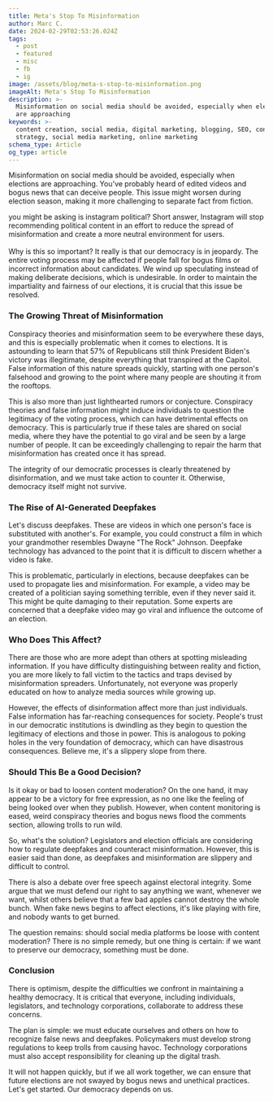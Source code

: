 ```yaml
---
title: Meta's Stop To Misinformation
author: Marc C.
date: 2024-02-29T02:53:26.024Z
tags:
  - post
  - featured
  - misc
  - fb
  - ig
image: /assets/blog/meta-s-stop-to-misinformation.png
imageAlt: Meta's Stop To Misinformation
description: >-
  Misinformation on social media should be avoided, especially when elections
  are approaching
keywords: >-
  content creation, social media, digital marketing, blogging, SEO, content
  strategy, social media marketing, online marketing
schema_type: Article
og_type: article
---
```

Misinformation on social media should be avoided, especially when elections are approaching. You've probably heard of edited videos and bogus news that can deceive people. This issue might worsen during election season, making it more challenging to separate fact from fiction.

you might be asking is instagram political? Short answer, Instagram will stop recommending political content in an effort to reduce the spread of misinformation and create a more neutral environment for users.\
\
Why is this so important? It really is that our democracy is in jeopardy. The entire voting process may be affected if people fall for bogus films or incorrect information about candidates. We wind up speculating instead of making deliberate decisions, which is undesirable. In order to maintain the impartiality and fairness of our elections, it is crucial that this issue be resolved.

### **The Growing Threat of Misinformation**

Conspiracy theories and misinformation seem to be everywhere these days, and this is especially problematic when it comes to elections. It is astounding to learn that 57% of Republicans still think President Biden's victory was illegitimate, despite everything that transpired at the Capitol. False information of this nature spreads quickly, starting with one person's falsehood and growing to the point where many people are shouting it from the rooftops.

This is also more than just lighthearted rumors or conjecture. Conspiracy theories and false information might induce individuals to question the legitimacy of the voting process, which can have detrimental effects on democracy. This is particularly true if these tales are shared on social media, where they have the potential to go viral and be seen by a large number of people. It can be exceedingly challenging to repair the harm that misinformation has created once it has spread.

The integrity of our democratic processes is clearly threatened by disinformation, and we must take action to counter it. Otherwise, democracy itself might not survive.

### **The Rise of AI-Generated Deepfakes**

Let's discuss deepfakes. These are videos in which one person's face is substituted with another's. For example, you could construct a film in which your grandmother resembles Dwayne "The Rock" Johnson. Deepfake technology has advanced to the point that it is difficult to discern whether a video is fake.

This is problematic, particularly in elections, because deepfakes can be used to propagate lies and misinformation. For example, a video may be created of a politician saying something terrible, even if they never said it. This might be quite damaging to their reputation. Some experts are concerned that a deepfake video may go viral and influence the outcome of an election.

### **Who Does This Affect?**

There are those who are more adept than others at spotting misleading information. If you have difficulty distinguishing between reality and fiction, you are more likely to fall victim to the tactics and traps devised by misinformation spreaders. Unfortunately, not everyone was properly educated on how to analyze media sources while growing up.

However, the effects of disinformation affect more than just individuals. False information has far-reaching consequences for society. People's trust in our democratic institutions is dwindling as they begin to question the legitimacy of elections and those in power. This is analogous to poking holes in the very foundation of democracy, which can have disastrous consequences. Believe me, it's a slippery slope from there.

### **Should This Be a Good Decision?**

Is it okay or bad to loosen content moderation? On the one hand, it may appear to be a victory for free expression, as no one like the feeling of being looked over when they publish. However, when content monitoring is eased, weird conspiracy theories and bogus news flood the comments section, allowing trolls to run wild.

So, what's the solution? Legislators and election officials are considering how to regulate deepfakes and counteract misinformation. However, this is easier said than done, as deepfakes and misinformation are slippery and difficult to control.

There is also a debate over free speech against electoral integrity. Some argue that we must defend our right to say anything we want, whenever we want, whilst others believe that a few bad apples cannot destroy the whole bunch. When fake news begins to affect elections, it's like playing with fire, and nobody wants to get burned.

The question remains: should social media platforms be loose with content moderation? There is no simple remedy, but one thing is certain: if we want to preserve our democracy, something must be done.

### **Conclusion**

There is optimism, despite the difficulties we confront in maintaining a healthy democracy. It is critical that everyone, including individuals, legislators, and technology corporations, collaborate to address these concerns.

The plan is simple: we must educate ourselves and others on how to recognize false news and deepfakes. Policymakers must develop strong regulations to keep trolls from causing havoc. Technology corporations must also accept responsibility for cleaning up the digital trash.

It will not happen quickly, but if we all work together, we can ensure that future elections are not swayed by bogus news and unethical practices. Let's get started. Our democracy depends on us.
